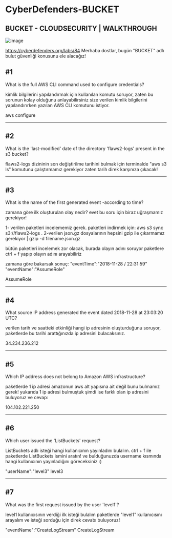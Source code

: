 # CyberDefenders-BUCKET
BUCKET - CLOUDSECURITY | WALKTHROUGH
----------------------------------------

![image](https://user-images.githubusercontent.com/71214341/150339012-28e9f714-728f-4428-b2ef-a02655a8fb8e.png)

https://cyberdefenders.org/labs/84
 Merhaba dostlar, bugün "BUCKET" adlı bulut güvenliği konusunu ele alacağız!



#1
--------------------------
What is the full AWS CLI command used to configure credentials?

kimlik bilgilerini yapılandırmak için kullanılan komutu soruyor, zaten bu sorunun kolay olduğunu anlayabilirsiniz size verilen kimlik bilgilerini yapılandırırken yazılan AWS CLI komutunu istiyor.

 aws configure


--------------------------
#2
--------------------------
What is the 'last-modified' date of the directory 'flaws2-logs' present in the s3 bucket?

flaws2-logs dizininin son değiştirilme tarihini bulmak için terminalde "aws s3 ls" komutunu çalıştırmamız gerekiyor zaten tarih direk karşınıza çıkacak!

--------------------------
#3
--------------------------
What is the name of the first generated event -according to time?


zamana göre ilk oluşturulan olay nedir? evet bu soru için biraz uğraşmamız gerekiyor!

1- verilen paketleri incelememiz gerek. paketleri indirmek için: aws s3 sync s3://flaws2-logs .
2-verilen json.gz dosyalarının hepsini gzip ile çıkarmamız gerekiyor | gzip -d filename.json.gz

bütün paketleri incelemek zor olacak, burada olayın adını soruyor paketlere ctrl + f yapıp olayın adını arayabiliriz 

zamana göre bakarsak sonuç:
"eventTime":"2018-11-28 / 22:31:59"
"eventName":"AssumeRole"

AssumeRole

--------------------------
#4
--------------------------
What source IP address generated the event dated 2018-11-28 at 23:03:20 UTC?


verilen tarih ve saatteki etkinliği hangi ip adresinin oluşturduğunu soruyor, paketlerde bu tarihi arattığınızda ip adresini bulacaksınız.

34.234.236.212

--------------------------
#5
--------------------------
Which IP address does not belong to Amazon AWS infrastructure?

paketlerde 1 ip adresi amazonun aws alt yapısına ait değil bunu bulmamız gerek!
yukarıda 1 ip adresi bulmuştuk şimdi ise farklı olan ip adresini buluyoruz ve cevap:

104.102.221.250

--------------------------
#6
--------------------------
Which user issued the 'ListBuckets' request?

ListBuckets adlı isteği hangi kullanıcının yayınladını bulalım.
ctrl + f ile paketlerde ListBuckets ismini aratın!
ve bulduğunuzda username kısmında hangi kullanıcının yayınladığını göreceksiniz :)




"userName":"level3"
level3

--------------------------
#7
--------------------------
What was the first request issued by the user 'level1'?


level1 kullanıcısının  verdiği ilk isteği bulalım
paketlerde "level1" kullanıcısını arayalım ve isteği sorduğu için direk cevabı buluyoruz!



"eventName":"CreateLogStream"
CreateLogStream
